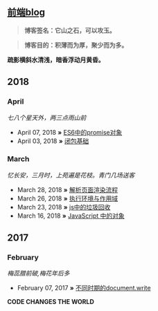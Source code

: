 ## [前端blog](http://qdxmq.com/)

> **博客签名：它山之石，可以攻玉。**

> **博客目的：积薄而为厚，聚少而为多。**

**疏影横斜水清浅，暗香浮动月黄昏。** 

## 2018

### April
*七八个星天外，两三点雨山前*
* April 07, 2018 **»** [ES6中的promise对象](https://github.com/abielzhang/blog/issues/7)
* April 03, 2018 **»** [闭包基础](https://github.com/abielzhang/blog/issues/6)

### March
*忆长安，三月时，上苑遍是花枝。青门几场送客*
* March 28, 2018 **»** [解析页面渲染流程](https://github.com/abielzhang/blog/issues/5)
* March 26, 2018 **»** [执行环境与作用域](https://github.com/abielzhang/blog/issues/4)
* March 23, 2018 **»** [js中的垃圾回收](https://github.com/abielzhang/blog/issues/2)
* March 16, 2018 **»** [JavaScript 中的对象](https://github.com/abielzhang/blog/issues/1)

## 2017
### February
*梅蕊腊前破,梅花年后多*
* February 07, 2017 **»** [不同时期的document.write](https://github.com/abielzhang/blog/issues/3)

**CODE CHANGES THE WORLD** 
